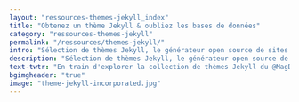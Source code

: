 ```yaml
---
layout: "ressources-themes-jekyll_index"
title: "Obtenez un thème Jekyll & oubliez les bases de données"
category: "ressources-themes-jekyll"
permalink: "/ressources/themes-jekyll/"
intro: "Sélection de thèmes Jekyll, le générateur open source de sites web statiques. Avec Jekyll, vos fichier Markdown peuvent être générés et hébergés gratuitement sur un répertoire GitHub sans devoir configurer de base de données. Edit+push et vos modifications sont deployées. Pensez à une chose : votre contenu et rien d'autre. Participez à un web plus simple, plus rapide et plus vert avec Jekyll. Le Magazine du Webdesign est une plateforme entièrement statique. N'hésitez pas à suggérer vos découvertes et vos créations."
description: "Sélection de thèmes Jekyll, le générateur open source de sites web statiques"
text-twtr: "En train d'explorer la collection de thèmes Jekyll du @MagDuWebdesign"
bgimgheader: "true"
image: "theme-jekyll-incorporated.jpg"
---
```

